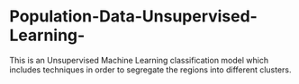 # Population-Data-Unsupervised-Learning-
This is an Unsupervised Machine Learning classification model which includes techniques in order to segregate the regions into different clusters.
